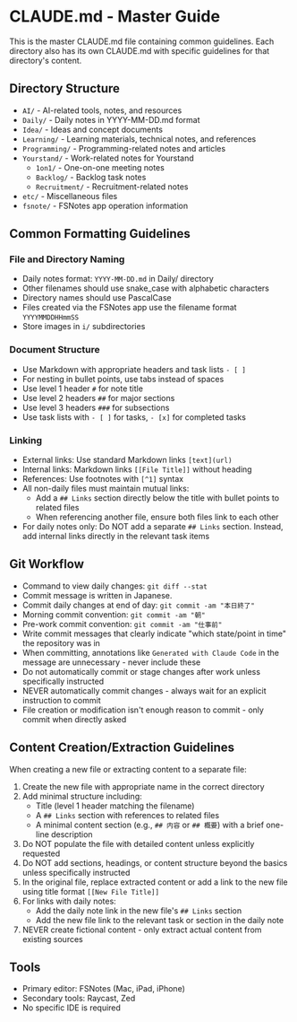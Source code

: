 # CLAUDE.md - Master Guide

This is the master CLAUDE.md file containing common guidelines. Each directory also has its own CLAUDE.md with specific guidelines for that directory's content.

## Directory Structure

- `AI/` - AI-related tools, notes, and resources
- `Daily/` - Daily notes in YYYY-MM-DD.md format
- `Idea/` - Ideas and concept documents
- `Learning/` - Learning materials, technical notes, and references
- `Programming/` - Programming-related notes and articles
- `Yourstand/` - Work-related notes for Yourstand
  - `1on1/` - One-on-one meeting notes
  - `Backlog/` - Backlog task notes
  - `Recruitment/` - Recruitment-related notes
- `etc/` - Miscellaneous files
- `fsnote/` - FSNotes app operation information

## Common Formatting Guidelines

### File and Directory Naming

- Daily notes format: `YYYY-MM-DD.md` in Daily/ directory
- Other filenames should use snake_case with alphabetic characters
- Directory names should use PascalCase
- Files created via the FSNotes app use the filename format `YYYYMMDDHHmmSS`
- Store images in `i/` subdirectories

### Document Structure

- Use Markdown with appropriate headers and task lists `- [ ]`
- For nesting in bullet points, use tabs instead of spaces
- Use level 1 header `#` for note title
- Use level 2 headers `##` for major sections
- Use level 3 headers `###` for subsections
- Use task lists with `- [ ]` for tasks, `- [x]` for completed tasks

### Linking

- External links: Use standard Markdown links `[text](url)`
- Internal links: Markdown links `[[File Title]]` without heading
- References: Use footnotes with `[^1]` syntax
- All non-daily files must maintain mutual links:
  - Add a `## Links` section directly below the title with bullet points to related files
  - When referencing another file, ensure both files link to each other
- For daily notes only: Do NOT add a separate `## Links` section. Instead, add internal links directly in the relevant task items

## Git Workflow

- Command to view daily changes: `git diff --stat`
- Commit message is written in Japanese.
- Commit daily changes at end of day: `git commit -am "本日終了"`
- Morning commit convention: `git commit -am "朝"`
- Pre-work commit convention: `git commit -am "仕事前"`
- Write commit messages that clearly indicate "which state/point in time" the repository was in
- When committing, annotations like `Generated with Claude Code` in the message are unnecessary - never include these
- Do not automatically commit or stage changes after work unless specifically instructed
- NEVER automatically commit changes - always wait for an explicit instruction to commit
- File creation or modification isn't enough reason to commit - only commit when directly asked

## Content Creation/Extraction Guidelines

When creating a new file or extracting content to a separate file:

1. Create the new file with appropriate name in the correct directory
2. Add minimal structure including:
   - Title (level 1 header matching the filename)
   - A `## Links` section with references to related files
   - A minimal content section (e.g., `## 内容` or `## 概要`) with a brief one-line description
3. Do NOT populate the file with detailed content unless explicitly requested
4. Do NOT add sections, headings, or content structure beyond the basics unless specifically instructed
5. In the original file, replace extracted content or add a link to the new file using title format `[[New File Title]]`
6. For links with daily notes:
   - Add the daily note link in the new file's `## Links` section
   - Add the new file link to the relevant task or section in the daily note
7. NEVER create fictional content - only extract actual content from existing sources

## Tools

- Primary editor: FSNotes (Mac, iPad, iPhone)
- Secondary tools: Raycast, Zed
- No specific IDE is required
